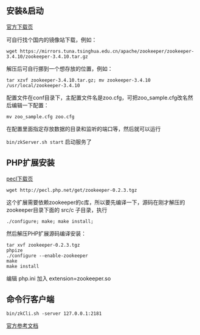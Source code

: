 ## 安装&启动 ##

[官方下载页](https://zookeeper.apache.org/releases.html)

可自行找个国内的镜像站下载，例如：

```wget https://mirrors.tuna.tsinghua.edu.cn/apache/zookeeper/zookeeper-3.4.10/zookeeper-3.4.10.tar.gz```

解压后可自行挪到一个想存放的位置，例如：

```tar xzvf zookeeper-3.4.10.tar.gz; mv zookeeper-3.4.10 /usr/local/zookeeper-3.4.10```

配置文件在conf目录下，主配置文件名是zoo.cfg，可把zoo_sample.cfg改名然后编辑一下配置：

```mv zoo_sample.cfg zoo.cfg```

在配置里面指定存放数据的目录和监听的端口等，然后就可以运行

```bin/zkServer.sh start``` 启动服务了

## PHP扩展安装 ##

[pecl下载页](http://pecl.php.net/package/zookeeper)

```wget http://pecl.php.net/get/zookeeper-0.2.3.tgz```

这个扩展需要依赖zookeeper的c库，所以要先编译一下，源码在刚才解压的zookeeper目录下面的 src/c 子目录，执行

```./configure; make; make install;```

然后解压PHP扩展源码编译安装：

```
tar xvf zookeeper-0.2.3.tgz
phpize
./configure --enable-zookeeper
make
make install
```

编辑 php.ini 加入 extension=zookeeper.so

## 命令行客户端  ##

``` bin/zkCli.sh -server 127.0.0.1:2181 ```

[官方参考文档](https://zookeeper.apache.org/doc/trunk/zookeeperStarted.html)
